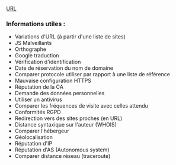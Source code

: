 [URL](goo.gl/ABLb57)

### Informations utiles :

- Variations d'URL (à partir d'une liste de sites)
- JS Malveillants
- Orthographe
- Google traduction
- Vérification d'identification
- Date de réservation du nom de domaine
- Comparer protocole utiliser par rapport à une liste de référence
- Mauvaise configuration HTTPS
- Réputation de la CA
- Demande des données personnelles
- Utiliser un antivirus
- Comparer les fréquences de visite avec celles attendu
- Conformités RGPD
- Redirection vers des sites proches (en URL)
- Distance syntaxique sur l'auteur (WHOIS)
- Comparer l'hébergeur
- Géolocalisation
- Réputation d'IP
- Réputation d'AS (Autonomous system)
- Comparer distance réseau (traceroute)